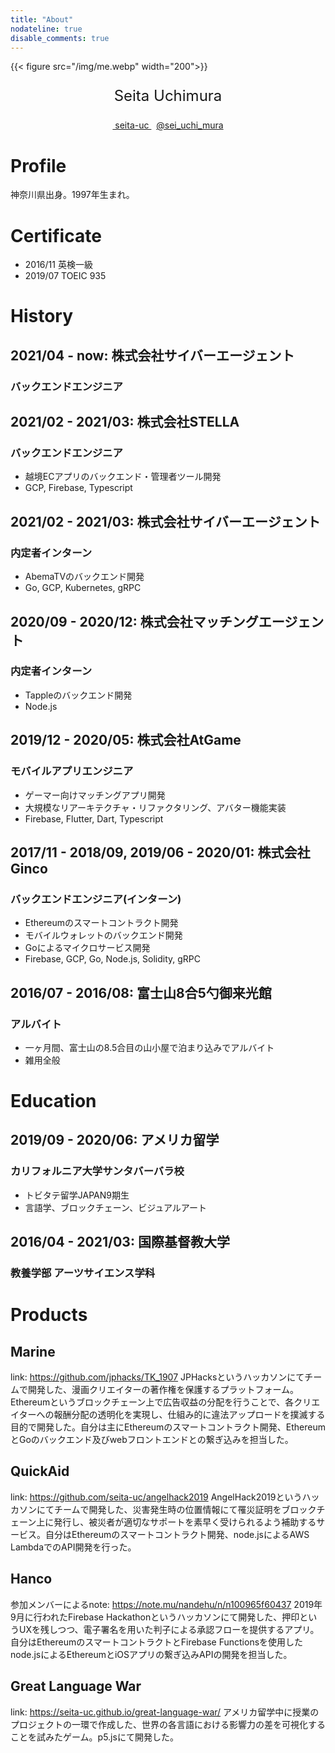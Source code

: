 ```yaml
---
title: "About"
nodateline: true
disable_comments: true
---
```


{{< figure src="/img/me.webp" width="200">}}

<center>
  <p style="text-align:center;font-size:1.5rem;">Seita Uchimura</p>
  <div class="details">
    <a class="item" href="https://github.com/seita-uc" target="_blank">
      <span class="iconfont icon-github"></span>
      &nbsp;seita-uc
    </a>
    <span>&nbsp;</span>
    <a class="item" href="https://twitter.com/sei_uchi_mura" target="_blank">
      <span class="iconfont icon-twitter"></span>
      @sei_uchi_mura
    </a>
  </div>
</center>

# Profile
神奈川県出身。1997年生まれ。

# Certificate
- 2016/11 英検一級
- 2019/07 TOEIC 935

# History

## 2021/04 - now: 株式会社サイバーエージェント
### バックエンドエンジニア

## 2021/02 - 2021/03: 株式会社STELLA
### バックエンドエンジニア
- 越境ECアプリのバックエンド・管理者ツール開発
- GCP, Firebase, Typescript

## 2021/02 - 2021/03: 株式会社サイバーエージェント
### 内定者インターン
- AbemaTVのバックエンド開発
- Go, GCP, Kubernetes, gRPC

## 2020/09 - 2020/12: 株式会社マッチングエージェント
### 内定者インターン
- Tappleのバックエンド開発
- Node.js

## 2019/12 - 2020/05: 株式会社AtGame
### モバイルアプリエンジニア
- ゲーマー向けマッチングアプリ開発
- 大規模なリアーキテクチャ・リファクタリング、アバター機能実装
- Firebase, Flutter, Dart, Typescript


## 2017/11 - 2018/09, 2019/06 - 2020/01: 株式会社Ginco
### バックエンドエンジニア(インターン)
- Ethereumのスマートコントラクト開発
- モバイルウォレットのバックエンド開発
- Goによるマイクロサービス開発
- Firebase, GCP, Go, Node.js, Solidity, gRPC

## 2016/07 - 2016/08: 富士山8合5勺御来光館
### アルバイト
- 一ヶ月間、富士山の8.5合目の山小屋で泊まり込みでアルバイト
- 雑用全般

# Education

## 2019/09 - 2020/06: アメリカ留学
### カリフォルニア大学サンタバーバラ校
- トビタテ留学JAPAN9期生
- 言語学、ブロックチェーン、ビジュアルアート

## 2016/04 - 2021/03: 国際基督教大学
### 教養学部 アーツサイエンス学科

# Products
## Marine
link: https://github.com/jphacks/TK_1907
JPHacksというハッカソンにてチームで開発した、漫画クリエイターの著作権を保護するプラットフォーム。Ethereumというブロックチェーン上で広告収益の分配を行うことで、各クリエイターへの報酬分配の透明化を実現し、仕組み的に違法アップロードを撲滅する目的で開発した。自分は主にEthereumのスマートコントラクト開発、EthereumとGoのバックエンド及びwebフロントエンドとの繋ぎ込みを担当した。

## QuickAid
link: https://github.com/seita-uc/angelhack2019
AngelHack2019というハッカソンにてチームで開発した、災害発生時の位置情報にて罹災証明をブロックチェーン上に発行し、被災者が適切なサポートを素早く受けられるよう補助するサービス。自分はEthereumのスマートコントラクト開発、node.jsによるAWS LambdaでのAPI開発を行った。

## Hanco
参加メンバーによるnote: https://note.mu/nandehu/n/n100965f60437
2019年9月に行われたFirebase Hackathonというハッカソンにて開発した、押印というUXを残しつつ、電子署名を用いた判子による承認フローを提供するアプリ。 自分はEthereumのスマートコントラクトとFirebase Functionsを使用したnode.jsによるEthereumとiOSアプリの繋ぎ込みAPIの開発を担当した。

## Great Language War
link: https://seita-uc.github.io/great-language-war/
アメリカ留学中に授業のプロジェクトの一環で作成した、世界の各言語における影響力の差を可視化することを試みたゲーム。p5.jsにて開発した。
